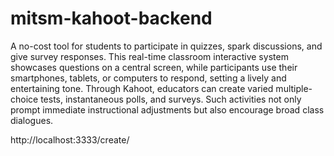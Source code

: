 # mitsm-kahoot-backend


A no-cost tool for students to participate in quizzes, spark discussions, and give survey responses. This real-time classroom interactive system showcases questions on a central screen, while participants use their smartphones, tablets, or computers to respond, setting a lively and entertaining tone. Through Kahoot, educators can create varied multiple-choice tests, instantaneous polls, and surveys. Such activities not only prompt immediate instructional adjustments but also encourage broad class dialogues.


http://localhost:3333/create/